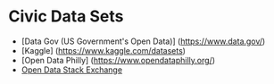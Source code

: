 # Civic Data Sets

- [Data Gov (US Government's Open Data)] (https://www.data.gov/) 
- [Kaggle] (https://www.kaggle.com/datasets)
- [Open Data Philly] (https://www.opendataphilly.org/)
- [Open Data Stack Exchange](http://opendata.stackexchange.com/)
